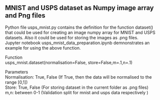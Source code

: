 MNIST and USPS dataset as Numpy image array and Png files
---------------------------------------------------------

Python file usps_mnist.py contains the definition for the function dataset() that could be used for creating an image numpy array for MNIST and USPS datasets.
Also it could be used for storing the images as .png files.<br />
Jupyter notebook usps_mnist_data_preparation.ipynb demnonstrates an example for using the above function.<br /> 

Function<br />
usps_mnist.dataset(normalisation=False, store=False,m=.1,n=.1)<br />

Parameters<br />
Normalisation: True, False (If True, then the data will be normalised to the range [0,1])<br />
Store: True, False (For storing dataset in the current folder as .png files)<br />
m,n: between 0-1 (Validation split for mnist and usps data respectively )<br />


